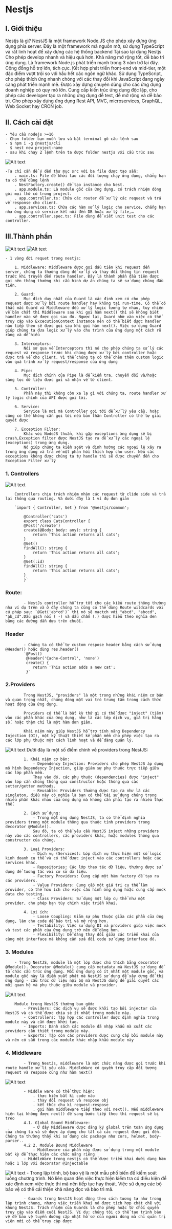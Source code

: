 # Nestjs

## I. Giới thiệu
Nestjs là gì?
NestJS là một framework Node.JS cho phép xây dựng ứng dụng phía server. Đây là một framework mã nguồn mở, sử dụng TypeScript và rất linh hoạt để xây dựng các hệ thống backend
Tại sao lại dùng Nestjs
Cho phép develop nhanh và hiệu quả hơn. Khả năng mở rộng tốt, dễ bảo trì ứng dụng.
Là framework Node.js phát triển mạnh trong 3 năm trở lại đây. Cộng đồng hỗ trợ lớn, tích cực.
Kết hợp phát triển front-end và mid-tier, một đặc điểm vượt trội so với hầu hết các ngôn ngữ khác.
Sử dụng TypeScript, cho phép thích ứng nhanh chóng với các thay đổi khi JavaScript đang ngày càng phát triển mạnh mẽ.
Được xây dựng chuyên dùng cho các ứng dụng doanh nghiệp có quy mô lớn.
Cung cấp kiến trúc ứng dụng độc lập, cho phép các developer tạo ra những ứng dụng dễ test, dễ mở rộng và dễ bảo trì.
Cho phép xây dựng ứng dụng Rest API, MVC, microservices, GraphQL, Web Socket hay CRON job.
## II. Cách cài đặt
    - Yêu cầu nodejs >=16
    - Chọn folder bạn muốn lưu và bật terminal gõ câu lệnh sau
    - $ npm i -g @nestjs/cli
      $ nest new project-name
    - sau khi chạy 2 lệnh trên ta được folder nestjs với cấu trúc sau
![Alt text](image.png)

    -Ta chỉ cần để ý đến thư mục src với ba file được tạo sẵn:
        . main.ts: File để khởi tạo các đối tượng chạy ứng dụng, chẳng hạn ta có thể dùng lệnh
        . NestFactory.create() để tạo instance cho Nest.
        . app.module.ts: Là module gốc của ứng dụng, có trách nhiệm đóng gói mọi thứ có trong project.
        . app.controller.ts: Chứa các router để xử lý các request và trả về response cho client.
        . app.services.ts: Chứa các hàm xử lý logic cho service, chẳng hạn như ứng dụng có service kết nối đến DB hoặc xử lý file,…
        . app.controller.spec.ts: File dùng để viết unit test cho các controller.

## III.Thành phần
![Alt text](overview.png)
![Alt text](lifecycle.png)

    - 1 vòng đời requet trong nestjs:

        1. Middleware: Middleware được gọi đầu tiên khi request đến server, chúng ta thường dùng để xử lý và thay đổi thông tin request trước khi truyền đến route handler. Đây là thành phần đầu tiên được gọi nên thông thường khi cấu hình dự án chúng ta sẽ sử dụng chúng đầu tiên.

        2. Guard: 
            Mục đích duy nhất của Guard là xác định xem có cho phép request được xử lý bởi route handler hay không tại run-time. Có thể có thắc mắc Guard và Middleware đều xử lý logic tương tự nhau, tuy nhiên về bản chất thì Middleware sau khi gọi hàm next() thì sẽ không biết handler nào sẽ được gọi sau đó. Ngược lại, Guard nhờ vào việc có thể truy cập vào ExcecutionContext instance nên có thể biết được handler nào tiếp theo sẽ được gọi sau khi gọi hàm next(). Việc sử dụng Guard giúp chúng ta đưa logic xử lý vào chu trình của ứng dụng một cách rõ ràng và dễ hiểu

        3. Interceptors:  
            Nói sơ qua về Interceptors thì nó cho phép chúng ta xử lý các request và response trước khi chúng được xử lý bởi controller hoặc được trả về cho client. Vì thế chúng ta có thể chèn thêm custom logic vào quá trình xử lý request/response của ứng dụng

        4. Pipe: 
            Mục đích chính của Pipe là để kiểm tra, chuyển đổi và/hoặc sàng lọc dữ liệu được gửi và nhận về từ client.

        5. Controller: 
            Phần này thì không còn xa lạ gì với chúng ta, route handler xử lý logic chính của API được gọi tới.

        6. Service: 
            Service là nơi mà Controller gọi tới để xử lý yêu cầu, hoặc cũng có thể không cần gọi tới nếu bản thân Controller có thể tự giải quyết được
        
        7. Exception Filter: 
            Khác với NodeJS thuần, khi gặp exceptions ứng dụng sẽ bị crash,Exception filter được NestJS tạo ra để xử lý các ngoại lệ (exceptions) trong ứng dụng. 
            Nó giúp chúng ta kiểm soát và định hướng các ngoại lệ xảy ra trong ứng dụng và trả về một phản hồi thích hợp cho user. Nếu các exceptions không được chúng ta tự handle thì sẽ được chuyển đến cho Exception Filter xử lý

###     1. Controllers
![Alt text](controller.png)

        Controllers chịu trách nhiệm nhận các request từ clide side và trả lại thông qua routing. Và dưới đây là 1 ví đụ đơn giản

        `import { Controller, Get } from '@nestjs/common';

            @Controller('cats')
            export class CatsController {
            @Post('/create')
            create(@Body: body: any): string {
                return 'This action returns all cats';
            }
            @Get()
            findAll(): string {
                return 'This action returns all cats';
            }
            @Get(:id)
            findAll(): string {
                return 'This action returns all cats';
            }
            }`
###     Route:

            - NestJs controller hỗ trợ tốt cho các kiểu route thông thường như ví dụ trên và ở đây chúng ta cũng có thể dùng Route wildcards với cú pháp sau: `@Get('ab*cd')` thì nó sẽ mactch với "abcd", "abccd", "ab_cd".Dấu gạch nối ( -) và dấu chấm (.) được hiểu theo nghĩa đen bằng các đường dẫn dựa trên chuỗi.
###     Header

            - Chúng ta có thể tự custom respose header bằng cách sử dụng @Header() hoặc dùng res.header()
            `@Post()
             @Header('Cache-Control', 'none')
             create() {
                return 'This action adds a new cat';
             }`

###     2.Providers

            Trong NestJS, "providers" là một trong những khái niệm cơ bản và quan trọng nhất, chúng đóng một vai trò trung tâm trong cách thức hoạt động của ứng dụng. 

            Providers có thể là bất kỳ thứ gì có thể được "inject" (tiêm) vào các phần khác của ứng dụng, như là các lớp dịch vụ, giá trị hằng số, hoặc thậm chí là một hàm đơn giản. 

            Khái niệm này giúp NestJS hỗ trợ tính năng Dependency Injection (DI), một kỹ thuật thiết kế phần mềm cho phép việc tạo ra các lớp phụ thuộc một cách linh hoạt và dễ dàng quản lý.
![Alt text](provider.png)
            Dưới đây là một số điểm chính về providers trong NestJS:

            1. Khái niệm cơ bản:
                - Dependency Injection: Providers cho phép NestJS áp dụng mô hình Dependency Injection, giúp giảm sự phụ thuộc trực tiếp giữa các lớp phần mềm. 
                Thay vào đó, các phụ thuộc (dependencies) được "inject" vào lớp cần chúng thông qua constructor hoặc thông qua các setter/getter methods.
                - Reusable: Providers thường được tạo ra như là các singleton, điều này có nghĩa là bạn có thể tái sử dụng chúng trong nhiều phần khác nhau của ứng dụng mà không cần phải tạo ra nhiều thực thể.

            2. Cách sử dụng:
                - Trong một ứng dụng NestJS, ta có thể định nghĩa providers trong một module thông qua thuộc tính providers trong decorator @Module(). 
                Sau đó, ta có thể yêu cầu NestJS inject những providers này vào các controllers, các providers khác, hoặc modules thông qua constructor của chúng.

            3. Loại Providers:
                - Dịch vụ (Services): Lớp dịch vụ thực hiện một số logic kinh doanh cụ thể và có thể được inject vào các controllers hoặc các services khác.
                - Repositories: Các lớp thao tác dữ liệu, thường được sử dụng để tương tác với cơ sở dữ liệu.
                - Factory Providers: Cung cấp một hàm factory để tạo ra các providers.
                - Value Providers: Cung cấp một giá trị cụ thể làm provider, có thể hữu ích cho việc cấu hình ứng dụng hoặc cung cấp mock data cho testing.
                - Class Providers: Sử dụng một lớp cụ thể như một provider, cho phép bạn tùy chỉnh việc triển khai.

            4. Lợi ích:
                - Loose Coupling: Giảm sự phụ thuộc giữa các phần của ứng dụng, làm cho code dễ bảo trì và mở rộng hơn.
                - Testability: Việc sử dụng DI và providers giúp việc mock và test các phần của ứng dụng trở nên dễ dàng hơn.
                - Flexibility: Dễ dàng thay đổi giữa các triển khai của cùng một interface mà không cần sửa đổi code sử dụng interface đó.

###     3. Modules

        - Trong NestJS, module là một lớp được chú thích bằng decorator @Module(). Decorator @Module() cung cấp metadata mà NestJS sử dụng để tổ chức cấu trúc ứng dụng. Mỗi ứng dụng có ít nhất một module gốc, và module gốc này là điểm xuất phát mà NestJS sử dụng để xây dựng đồ thị ứng dụng - cấu trúc dữ liệu nội bộ mà NestJS dùng để giải quyết các mối quan hệ và phụ thuộc giữa module và provider.

![Alt text](modules.png)

        Module trong NestJS thường bao gồm:
            - Providers: Các dịch vụ sẽ được khởi tạo bởi injector của NestJS và có thể được chia sẻ ít nhất trong module này.
            - Controllers: Tập hợp các controller được định nghĩa trong module này và cần được khởi tạo.
            - Imports: Danh sách các module đã nhập khẩu mà xuất các providers cần thiết trong module này.
            - Exports: Tập con các providers được cung cấp bởi module này và nên có sẵn trong các module khác nhập khẩu module này
###     4. Middleware

            - Trong NestJs, middleware là một chức năng được gọi trước khi route handle xử lí yêu cầu. MiddleWare có quyền truy cập đối tượng request và respose cũng như hàm next()

![Alt text](middleWare.png)
            
            - Middle ware có thể thực hiện:
                . thực hiện bất kì code nào
                . thay đổi request và respose obj
                . kết thúc chu kì request-respose
                . gọi hàm middleware tiếp theo với next(). Nếu middleware hiện tại không được next() để sang bước tiếp theo thì request sẽ bị treo
            4.1. Global Bound Middleware:
                - Ở đây Middleware được đăng ký global trên toàn ứng dụng của chúng ta và sẽ được áp dụng cho tất cả các request được gửi đến. Chúng ta thường thấy khi sử dụng các package như cors, helmet, body-parser..
            4.2 2. Module Bound Middleware 
                - Middleware của phần này được sử dụng trong một module bất kỳ để thực hiện các chức năng riêng
            - MiddleWare trong nestjs có thể được triển khai dưới dạng hàm hoặc 1 lớp với decorator @Injectable

![Alt text](guards.png)
            - Trong lập trình, bộ bảo vệ là một mẫu phổ biến để kiểm soát luồng chương trình. Nó liên quan đến việc thực hiện kiểm tra có điều kiện để xác định xem việc thực thi mã nên tiếp tục hay thoát. Việc sử dụng các bộ bảo vệ có thể cải thiện khả năng đọc và bảo trì mã.

            - Guards trong NestJS hoạt động theo cách tương tự như trong lập trình chung, nhưng việc triển khai nó được tích hợp chặt chẽ với khung NestJS. Trách nhiệm của Guards là cho phép hoặc từ chối quyền truy cập vào điểm cuối NestJS. Ví dụ: chúng tôi có thể tạo trình bảo vệ để bảo vệ tuyến đường cập nhật hồ sơ của người dùng mà chỉ quản trị viên mới có thể truy cập được






